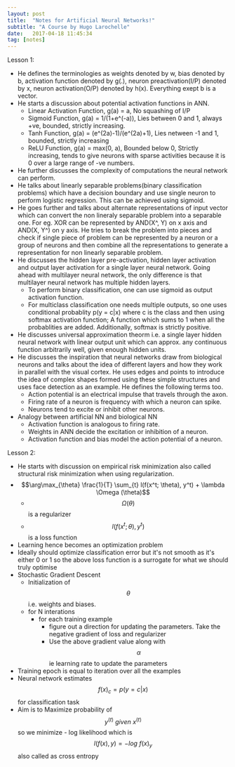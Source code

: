 ```yaml
---
layout: post
title:  "Notes for Artificial Neural Networks!"
subtitle: "A Course by Hugo Larochelle"
date:   2017-04-18 11:45:34
tag: [notes]
---
```


Lesson 1:

- He defines the terminologies as weights denoted by w, bias denoted by b, activation function denoted by g(.), neuron preactivation(I/P) denoted by x, neuron activation(O/P) denoted by h(x). Everything exept b is a vector.
- He starts a discussion about potential activation functions in ANN.  
	- Linear Activation Function, g(a) = a, No squashing of I/P
 	- Sigmoid Function, g(a) = 1/(1+e^(-a)), Lies between 0 and 1, always +ve, bounded, strictly increasing.
 	- Tanh Function, g(a) = (e^(2a)-1)/(e^(2a)+1), Lies netween -1 and 1, bounded, strictly increasing
 	- ReLU Function, g(a) = max(0, a), Bounded below 0, Strictly increasing, tends to give neurons with sparse activities because it is 0 over a large range of -ve numbers.
- He further discusses the complexity of computations the neural network can perform. 
- He talks about linearly separable problems(binary classification problems) which have a decision boundary and use single neuron to perform logistic regression. This can be achieved using sigmoid.
- He goes further and talks about alternate representations of input vector which can convert the non lineraly separable problem into a separable one. For eg. XOR can be represented by AND(X^, Y) on x axis and AND(X, Y^) on y axis. He tries to break the problem into pieces and check if single piece of problem can be represented by a neuron or a group of neurons and then combine all the representations to generate a representation for non linearly separable problem.
- He discusses the hidden layer pre-activation, hidden layer activation and output layer activation for a single layer neural network. Going ahead with multilayer neural network, the only difference is that multilayer neural network has multiple hidden layers.
	- To perform binary classification, one can use sigmoid as output activation function. 
	- For multiclass classification one needs multiple outputs, so one uses conditional probablity 
	p(y = c|x) where c is the class and then using softmax activation function; A function which sums to 1 when all the probablities are added. Additionally, softmax is strictly positive.
- He discusses universal approximation theorm i.e. a single layer hidden neural network with linear output unit which can approx. any continuous function arbitrarily well, given enough hidden units.
- He discusses the inspiration that neural networks draw from biological neurons and talks about the idea of different layers and how they work in parallel with the visual cortex. He uses edges and points to introduce the idea of complex shapes formed using these simple structures and uses face detection as an example. He defines the following terms too.
	- Action potential is an electrical impulse that travels through the axon. 
	- Firing rate of a neuron is frequency with which a neuron can spike.
	- Neurons tend to excite or inhibit other neurons.
- Analogy between artificial NN and biological NN
	- Activation function is analogous to firing rate.
	- Weights in ANN decide the excitation or inhibition of a neuron.
	- Activation function and bias model the action potential of a neuron. 


Lesson 2:

- He starts with discussion on empirical risk minimization also called structural risk minimization 
 when using regularization.
- $$\arg\max_{\theta} \frac{1}{T} \sum_{t} l(f(x^t; \theta), y^t) + \lambda \Omega (\theta)$$
	- $$\Omega (\theta)$$ is a regularizer 
	- $$l(f(x^t; \theta), y^t)$$ is a loss function
- Learning hence becomes an optimization problem 
- Ideally should optimize classification error but it's not smooth as it's either 0 or 1 so the above loss function is a surrogate for what we should truly optimise
- Stochastic Gradient Descent 
	- Initialization of $$ \theta $$ i.e. weights and biases.
	- for N interations 
		- for each training example 
			- figure out a direction for updating the parameters. Take the negative gradient of loss and regularizer
			- Use the above gradient value along with $$ \alpha $$ ie learning rate to update the parameters
- Training epoch is equal to iteration over all the examples
- Neural network estimates $$f(x)_c = p(y = c \lvert x)$$ for classification task
- Aim is to Maximize probability of $$y^{(t)} \ given \ x^{(t)}$$ so we minimize - log likelihood 
 which is $$l(f(x), y) = - log \ f(x)_{y} $$ also called as cross entropy
